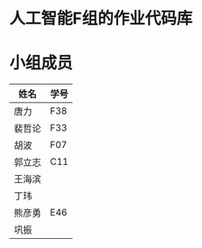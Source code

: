 # 人工智能F组的作业代码库
# 小组成员
|姓名|学号|
|-----|-----|
|唐力|F38|
|裴哲论|F33|
|胡波|F07|
|郭立志|C11|
|王海滨| |
|丁玮| |
|熊彦勇|E46|
|巩振| |
